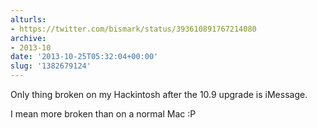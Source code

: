 ```yaml
---
alturls:
- https://twitter.com/bismark/status/393610891767214080
archive:
- 2013-10
date: '2013-10-25T05:32:04+00:00'
slug: '1382679124'
---
```


Only thing broken on my Hackintosh after the 10.9 upgrade is iMessage.

I mean more broken than on a normal Mac :P

